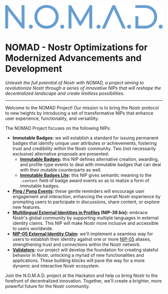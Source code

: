 <!-- markdownlint-disable MD043 -->

<!-- markdownlint-disable-next-line MD041 -->
![The NOMAD Project](./assets/logo.svg)

# NOMAD - Nostr Optimizations for Modernized Advancements and Development

_Unleash the full potential of Nostr with NOMAD, a project aiming to revolutionize Nostr through a series of innovative NIPs that will reshape the decentralized landscape and create limitless possibilities._

---

Welcome to the NOMAD Project!
Our mission is to bring the Nostr protocol to new heights by introducing a set of transformative NIPs that enhance user experience, functionality, and versatility.

The NOMAD Project focuses on the following NIPs:

- **Immutable Badges:** we will establish a standard for issuing permanent badges that identify unique user attributes or achievements, fostering trust and credibility within the Nostr community.
  Two (not necessarily exclusive) alternative proposals are presented:
  - **[Immutable Badges](immutable-badges.md):** this NIP defines alternative creation, awarding, and profile-type events to deal with immutable badges that can deal with their mutable counterparts as well.
  - **[Immutable Badges Lite](immutable-badges-lite.md):** this NIP gives semantic meaning to the `.content` field of badge award events so as to realize a form of immutable badges.
- **[Ping / Pong Events](ping-pong.md):** these gentle reminders will encourage user engagement and interaction, enhancing the overall Nostr experience by prompting users to participate in discussions, share content, or explore new features.
- **[Multilingual External Identities in Profiles](multilingual-external-identities-in-profiles.md) (NIP-39 _bis_):** embrace Nostr's global community by supporting multiple languages in external identity claims.
  This NIP will make Nostr more inclusive and accessible to users worldwide.
- **[NIP-05 External Identity Claim](nip-05-external-identity-claim.md):** we'll implement a seamless way for users to establish their identity against one or more [NIP-05](https://github.com/nostr-protocol/nips/blob/master/05.md) aliases, strengthening trust and connections within the Nostr network.
- **[Validators](validators.md):** our project will develop the foundation for creating stateful behavior in Nostr, unlocking a myriad of new functionalities and applications.
  These building blocks will pave the way for a more dynamic and interactive Nostr ecosystem.

Join the N.O.M.A.D. project at the Hackaton and help us bring Nostr to the forefront of decentralized innovation. Together, we'll create a brighter, more powerful future for the Nostr community.
